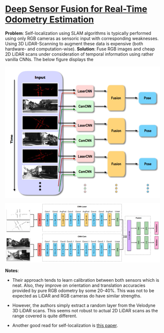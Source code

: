 # [Deep Sensor Fusion for Real-Time Odometry Estimation](https://arxiv.org/pdf/1908.00524.pdf)

**Problem**: Self-localization using SLAM algorithms is typically performed using only RGB cameras as sensoric input with corresponding weaknesses. Using 3D LiDAR-Scanning to augment these data is expensive (both hardware- and computation-wise).
**Solution**: Fuse RGB images and cheap 2D LiDAR scans under consideration of temporal information using rather vanilla CNNs. The below figure displays the 


![General fusion idea. Temporal information is incorporated.](../images/2dlidarrgbfuse.png)

![Architecture of the proposed network. Each block of the illustration presents the size of the tensors.](../images/2dlidarrgbfuse_architecture.png)

**Notes**:
* Their approach tends to learn calibration between both sensors which is neat. Also, they improve on orientation and translation accuracies provided by pure RGB odometry by some 20-40%. This was not to be expected as LiDAR and RGB cameras do have similar strengths.

* However, the authors simply extract a random layer from the Velodyne 3D LiDAR scans. This seems not robust to actual 2D LiDAR scans as the range covered is quite different.
* Another good read for self-localization is [this paper](https://www.sciencedirect.com/science/article/pii/S0386111217301206).
